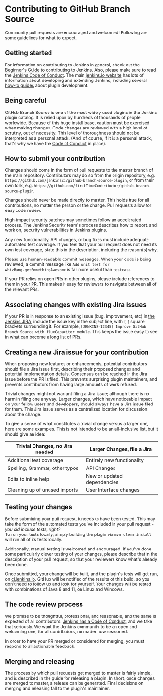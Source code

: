 # Contributing to GitHub Branch Source
Community pull requests are encouraged and welcomed! Following are some guidelines for what to expect.

## Getting started
For information on contributing to Jenkins in general, check out the 
[Beginner's Guide](https://wiki.jenkins-ci.org/display/JENKINS/Beginners+Guide+to+Contributing) to contributing to 
Jenkins. Also, please make sure to read the [Jenkins Code of Conduct](https://jenkins.io/project/conduct/). The main 
[jenkins.io website](https://jenkins.io/doc/developer) has lots of information about developing and extending Jenkins, 
including several [how-to guides](https://jenkins.io/doc/developer/guides/) about plugin development.

## Being careful

GitHub Branch Source is one of the most widely used plugins in the Jenkins plugin catalog. 
It is relied upon by hundreds of thousands of people worldwide. Because of this huge install 
base, caution must be exercised when making changes. Code changes are reviewed 
with a high level of scrutiny, out of necessity. This level of thoroughness should not be interpreted 
as a personal attack. (And, of course, if it is a personal attack, that's why we have the 
[Code of Conduct](https://jenkins.io/project/conduct/) in place).

## How to submit your contribution

Changes should come in the form of pull requests to the master branch of the main repository. Contributors 
may do so from the origin repository, e.g. 
`https://github.com/jenkinsci/github-branch-source-plugin`, or from their own fork, e.g. 
`https://github.com/firstTimeContributor/github-branch-source-plugin`. 

Changes should never be made directly to master. This holds true for all contributions, 
no matter the person or the change. Pull requests allow for easy code review. 

High-impact security patches may sometimes follow an accelerated process. The 
[Jenkins Security team's process](https://jenkins.io/security/) describes how to report, and 
work on, security vulnerabilities in Jenkins plugins.

Any new functionality, API changes, or bug fixes must include adequate automated test coverage. 
If you feel that your pull request does not need its own test coverage, state this in 
the description, including the reason(s) why. 

Please use human-readable commit messages. When your code is being reviewed, a commit message like 
`Add unit test for whizBang.getSomethingAwesome` is far more useful than `testcase`.

If your PR relies on open PRs in other plugins, please include references to them in your 
PR. This makes it easy for reviewers to navigate between all of the relevant PRs.

## Associating changes with existing Jira issues

If your PR is in response to an existing issue (bug, improvement, etc) in 
[the Jenkins JIRA](https://issues.jenkins-ci.org/secure/Dashboard.jspa), include the issue 
key in the subject line, with `[` `]` square brackets surrounding it. For example,
`[JENKINS-12345] Improve GitHub Branch Source with fluxCapacitor module`. This keeps the issue 
easy to see in what can become a long list of PRs.

## Creating a new Jira issue for your contribution

When proposing new features or enhancements, potential contributors should file a Jira issue first, 
describing their proposed changes and potential implementation details. Consensus can be reached in 
the Jira issue before the PR is filed. This prevents surprising plugin maintainers, and prevents 
contributors from having large amounts of work refused.

Trivial changes might not warrant filing a Jira issue; although there is no harm in filing 
one anyway. Larger changes, which have noticeable impact on your fellow users and developers, 
should always have a Jira issue filed for them. This Jira issue serves as a centralized 
location for discussion about the change. 

To give a sense of what constitutes a trivial change versus a larger one, here are some examples. 
This is not intended to be an all-inclusive list, but it should give an idea:

| Trivial Changes, no Jira needed | Larger Changes, file a Jira   | 
| --------------------------------|-------------------------------|
| Additional test coverage        | Entirely new functionality    |
| Spelling, Grammar, other typos  | API Changes                   |
| Edits to inline help            | New or updated dependencies   |
| Cleaning up of unused imports   | User Interface changes        |

## Testing your changes

Before submitting your pull request, it needs to have been tested. This may take the form of 
the automated tests you've included in your pull request - _you did include tests, right?_  
To run your tests locally, simply building the plugin via `mvn clean install` will run all 
of its tests locally. 

Additionally, manual testing is welcomed and encouraged. If you've done some particularly clever 
testing of your changes, please describe that in the description of your pull request, so that 
your reviewers know what's already been done.

Once submitted, your change will be built, and the plugin's tests will get run, on 
[ci.jenkins.io](https://ci.jenkins.io). GitHub will be notified of the results of this build, 
so you don't need to follow up and look for yourself. Your changes will be tested with combinations 
of Java 8 and 11, on Linux and Windows.

## The code review process

We promise to be thoughtful, professional, and reasonable, and the same is expected of all 
contributors. [Jenkins has a Code of Conduct](https://jenkins.io/project/conduct/), and we 
take that seriously. We want the Jenkins community to be an open and welcoming one, for all 
contributors, no matter how seasoned.

In order to have your PR merged or considered for merging, you must respond to all actionable 
feedback.

## Merging and releasing

The process by which pull requests get merged to master is fairly simple, and is described 
in the [guide for releasing a plugin](https://jenkins.io/doc/developer/publishing/releasing/).
In short, once changes are merged to master, a release can be generated. Final decisions 
on merging and releasing fall to the plugin's maintainer.

